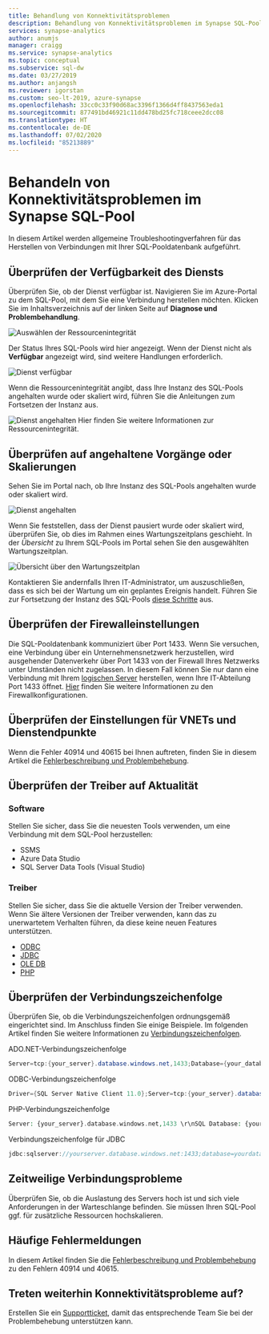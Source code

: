 ```yaml
---
title: Behandlung von Konnektivitätsproblemen
description: Behandlung von Konnektivitätsproblemen im Synapse SQL-Pool.
services: synapse-analytics
author: anumjs
manager: craigg
ms.service: synapse-analytics
ms.topic: conceptual
ms.subservice: sql-dw
ms.date: 03/27/2019
ms.author: anjangsh
ms.reviewer: igorstan
ms.custom: seo-lt-2019, azure-synapse
ms.openlocfilehash: 33cc0c33f90d68ac3396f1366d4ff8437563eda1
ms.sourcegitcommit: 877491bd46921c11dd478bd25fc718ceee2dcc08
ms.translationtype: HT
ms.contentlocale: de-DE
ms.lasthandoff: 07/02/2020
ms.locfileid: "85213889"
---
```

# <a name="troubleshooting-connectivity-issues-in-synapse-sql-pool"></a>Behandeln von Konnektivitätsproblemen im Synapse SQL-Pool

In diesem Artikel werden allgemeine Troubleshootingverfahren für das Herstellen von Verbindungen mit Ihrer SQL-Pooldatenbank aufgeführt.

## <a name="check-service-availability"></a>Überprüfen der Verfügbarkeit des Diensts

Überprüfen Sie, ob der Dienst verfügbar ist. Navigieren Sie im Azure-Portal zu dem SQL-Pool, mit dem Sie eine Verbindung herstellen möchten. Klicken Sie im Inhaltsverzeichnis auf der linken Seite auf **Diagnose und Problembehandlung**.

![Auswählen der Ressourcenintegrität](./media/sql-data-warehouse-troubleshoot-connectivity/diagnostics-link.png)

Der Status Ihres SQL-Pools wird hier angezeigt. Wenn der Dienst nicht als **Verfügbar** angezeigt wird, sind weitere Handlungen erforderlich.

![Dienst verfügbar](./media/sql-data-warehouse-troubleshoot-connectivity/resource-health.png)

Wenn die Ressourcenintegrität angibt, dass Ihre Instanz des SQL-Pools angehalten wurde oder skaliert wird, führen Sie die Anleitungen zum Fortsetzen der Instanz aus.

![Dienst angehalten](./media/sql-data-warehouse-troubleshoot-connectivity/resource-health-pausing.png) Hier finden Sie weitere Informationen zur Ressourcenintegrität.

## <a name="check-for-paused-or-scaling-operation"></a>Überprüfen auf angehaltene Vorgänge oder Skalierungen

Sehen Sie im Portal nach, ob Ihre Instanz des SQL-Pools angehalten wurde oder skaliert wird.

![Dienst angehalten](./media/sql-data-warehouse-troubleshoot-connectivity/overview-paused.png)

Wenn Sie feststellen, dass der Dienst pausiert wurde oder skaliert wird, überprüfen Sie, ob dies im Rahmen eines Wartungszeitplans geschieht. In der *Übersicht* zu Ihrem SQL-Pools im Portal sehen Sie den ausgewählten Wartungszeitplan.

![Übersicht über den Wartungszeitplan](./media/sql-data-warehouse-troubleshoot-connectivity/overview-maintance-schedule.png)

Kontaktieren Sie andernfalls Ihren IT-Administrator, um auszuschließen, dass es sich bei der Wartung um ein geplantes Ereignis handelt. Führen Sie zur Fortsetzung der Instanz des SQL-Pools [diese Schritte](pause-and-resume-compute-portal.md) aus.

## <a name="check-your-firewall-settings"></a>Überprüfen der Firewalleinstellungen

Die SQL-Pooldatenbank kommuniziert über Port 1433.  Wenn Sie versuchen, eine Verbindung über ein Unternehmensnetzwerk herzustellen, wird ausgehender Datenverkehr über Port 1433 von der Firewall Ihres Netzwerks unter Umständen nicht zugelassen. In diesem Fall können Sie nur dann eine Verbindung mit Ihrem [logischen Server](../../azure-sql/database/logical-servers.md) herstellen, wenn Ihre IT-Abteilung Port 1433 öffnet. [Hier](../../azure-sql/database/firewall-configure.md?toc=/azure/synapse-analytics/sql-data-warehouse/toc.json&bc=/azure/synapse-analytics/sql-data-warehouse/breadcrumb/toc.json#create-and-manage-ip-firewall-rules) finden Sie weitere Informationen zu den Firewallkonfigurationen.

## <a name="check-your-vnetservice-endpoint-settings"></a>Überprüfen der Einstellungen für VNETs und Dienstendpunkte

Wenn die Fehler 40914 und 40615 bei Ihnen auftreten, finden Sie in diesem Artikel die [Fehlerbeschreibung und Problembehebung](../../azure-sql/database/vnet-service-endpoint-rule-overview.md?toc=/azure/synapse-analytics/sql-data-warehouse/toc.json&bc=/azure/synapse-analytics/sql-data-warehouse/breadcrumb/toc.json#errors-40914-and-40615).

## <a name="check-for-the-latest-drivers"></a>Überprüfen der Treiber auf Aktualität

### <a name="software"></a>Software

Stellen Sie sicher, dass Sie die neuesten Tools verwenden, um eine Verbindung mit dem SQL-Pool herzustellen:

- SSMS
- Azure Data Studio
- SQL Server Data Tools (Visual Studio)

### <a name="drivers"></a>Treiber

Stellen Sie sicher, dass Sie die aktuelle Version der Treiber verwenden.  Wenn Sie ältere Versionen der Treiber verwenden, kann das zu unerwartetem Verhalten führen, da diese keine neuen Features unterstützen.

- [ODBC](/sql/connect/odbc/download-odbc-driver-for-sql-server?toc=/azure/synapse-analytics/sql-data-warehouse/toc.json&bc=/azure/synapse-analytics/sql-data-warehouse/breadcrumb/toc.json&view=azure-sqldw-latest)
- [JDBC](/sql/connect/jdbc/download-microsoft-jdbc-driver-for-sql-server?toc=/azure/synapse-analytics/sql-data-warehouse/toc.json&bc=/azure/synapse-analytics/sql-data-warehouse/breadcrumb/toc.json&view=azure-sqldw-latest)
- [OLE DB](/sql/connect/oledb/download-oledb-driver-for-sql-server?toc=/azure/synapse-analytics/sql-data-warehouse/toc.json&bc=/azure/synapse-analytics/sql-data-warehouse/breadcrumb/toc.json&view=azure-sqldw-latest)
- [PHP](/sql/connect/php/download-drivers-php-sql-server?toc=/azure/synapse-analytics/sql-data-warehouse/toc.json&bc=/azure/synapse-analytics/sql-data-warehouse/breadcrumb/toc.json&view=azure-sqldw-latest)

## <a name="check-your-connection-string"></a>Überprüfen der Verbindungszeichenfolge

Überprüfen Sie, ob die Verbindungszeichenfolgen ordnungsgemäß eingerichtet sind.  Im Anschluss finden Sie einige Beispiele.  Im folgenden Artikel finden Sie weitere Informationen zu [Verbindungszeichenfolgen](sql-data-warehouse-connection-strings.md).

ADO.NET-Verbindungszeichenfolge

```csharp
Server=tcp:{your_server}.database.windows.net,1433;Database={your_database};User ID={your_user_name};Password={your_password_here};Encrypt=True;TrustServerCertificate=False;Connection Timeout=30;
```

ODBC-Verbindungszeichenfolge

```csharp
Driver={SQL Server Native Client 11.0};Server=tcp:{your_server}.database.windows.net,1433;Database={your_database};Uid={your_user_name};Pwd={your_password_here};Encrypt=yes;TrustServerCertificate=no;Connection Timeout=30;
```

PHP-Verbindungszeichenfolge

```PHP
Server: {your_server}.database.windows.net,1433 \r\nSQL Database: {your_database}\r\nUser Name: {your_user_name}\r\n\r\nPHP Data Objects(PDO) Sample Code:\r\n\r\ntry {\r\n   $conn = new PDO ( \"sqlsrv:server = tcp:{your_server}.database.windows.net,1433; Database = {your_database}\", \"{your_user_name}\", \"{your_password_here}\");\r\n    $conn->setAttribute( PDO::ATTR_ERRMODE, PDO::ERRMODE_EXCEPTION );\r\n}\r\ncatch ( PDOException $e ) {\r\n   print( \"Error connecting to SQL Server.\" );\r\n   die(print_r($e));\r\n}\r\n\rSQL Server Extension Sample Code:\r\n\r\n$connectionInfo = array(\"UID\" => \"{your_user_name}\", \"pwd\" => \"{your_password_here}\", \"Database\" => \"{your_database}\", \"LoginTimeout\" => 30, \"Encrypt\" => 1, \"TrustServerCertificate\" => 0);\r\n$serverName = \"tcp:{your_server}.database.windows.net,1433\";\r\n$conn = sqlsrv_connect($serverName, $connectionInfo);
```

Verbindungszeichenfolge für JDBC

```Java
jdbc:sqlserver://yourserver.database.windows.net:1433;database=yourdatabase;user={your_user_name};password={your_password_here};encrypt=true;trustServerCertificate=false;hostNameInCertificate=*.database.windows.net;loginTimeout=30;
```

## <a name="intermittent-connection-issues"></a>Zeitweilige Verbindungsprobleme

Überprüfen Sie, ob die Auslastung des Servers hoch ist und sich viele Anforderungen in der Warteschlange befinden. Sie müssen Ihren SQL-Pool ggf. für zusätzliche Ressourcen hochskalieren.

## <a name="common-error-messages"></a>Häufige Fehlermeldungen

In diesem Artikel finden Sie die [Fehlerbeschreibung und Problembehebung](../../azure-sql/database/vnet-service-endpoint-rule-overview.md?toc=/azure/synapse-analytics/sql-data-warehouse/toc.json&bc=/azure/synapse-analytics/sql-data-warehouse/breadcrumb/toc.json#errors-40914-and-40615) zu den Fehlern 40914 und 40615.

## <a name="still-having-connectivity-issues"></a>Treten weiterhin Konnektivitätsprobleme auf?

Erstellen Sie ein [Supportticket](sql-data-warehouse-get-started-create-support-ticket.md), damit das entsprechende Team Sie bei der Problembehebung unterstützen kann.
